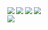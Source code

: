 <img src="https://github-readme-stats.vercel.app/api?username=CartimDraluc">
<img src="https://github-readme-streak-stats.herokuapp.com/?user=CartimDraluc">
<img src="https://github-profile-trophy.vercel.app/?username=CartimDraluc">
<img src="https://github-readme-stats.vercel.app/api/top-langs/?username=CartimDraluc&theme=blue-green">
<br>
<img src="https://readme-jokes.vercel.app/api">
